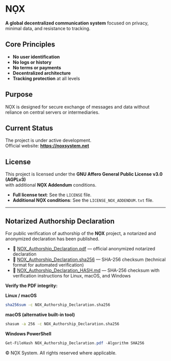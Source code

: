 # NỌX

**A global decentralized communication system** focused on privacy, minimal data, and resistance to tracking.

## Core Principles
- **No user identification**
- **No logs or history**
- **No terms or payments**
- **Decentralized architecture**
- **Tracking protection** at all levels

## Purpose
NỌX is designed for secure exchange of messages and data without reliance on central servers or intermediaries.

## Current Status
The project is under active development.  
Official website: **https://noxsystem.net**

## License
This project is licensed under the **GNU Affero General Public License v3.0 (AGPLv3)**  
with additional **NỌX Addendum** conditions.

- **Full license text**: See the `LICENSE` file.  
- **Additional NỌX conditions**: See the `LICENSE_NOX_ADDENDUM.txt` file.

---

## Notarized Authorship Declaration

For public verification of authorship of the **NỌX** project, a notarized and anonymized declaration has been published.

- 📄 [NOX_Authorship_Declaration.pdf](https://github.com/NOX-System/nox-authorship/blob/main/NOX_Authorship_Declaration.pdf) — official anonymized notarized declaration  
- 🔐 [NOX_Authorship_Declaration.sha256](https://github.com/NOX-System/nox-authorship/blob/main/NOX_Authorship_Declaration.sha256) — SHA-256 checksum (technical format for automated verification)  
- 📝 [NOX_Authorship_Declaration_HASH.md](https://github.com/NOX-System/nox-authorship/blob/main/NOX_Authorship_Declaration_HASH.md) — SHA-256 checksum with verification instructions for Linux, macOS, and Windows

**Verify the PDF integrity:**

**Linux / macOS**
```bash
sha256sum -c NOX_Authorship_Declaration.sha256
```

**macOS (alternative built-in tool)**
```bash
shasum -a 256 -c NOX_Authorship_Declaration.sha256
```

**Windows PowerShell**
```powershell
Get-FileHash NOX_Authorship_Declaration.pdf -Algorithm SHA256
```

©️ NỌX System. All rights reserved where applicable.
